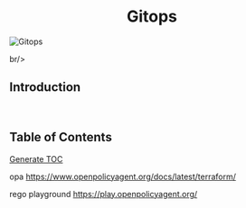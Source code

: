 <h1 align="center">Gitops</h1>

<img src="/static/images/readme.gitops.png" alt="Gitops">

br/>

<div align="center">

</div>

## Introduction


<br>

## Table of Contents


[Generate TOC](https://ecotrust-canada.github.io/markdown-toc/)


opa
https://www.openpolicyagent.org/docs/latest/terraform/


rego playground
https://play.openpolicyagent.org/